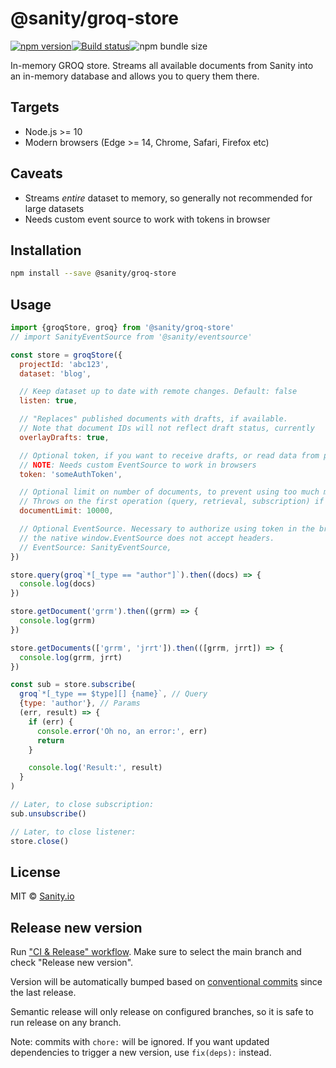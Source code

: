 # @sanity/groq-store

[![npm version](https://img.shields.io/npm/v/@sanity/groq-store.svg)](https://www.npmjs.com/package/@sanity/groq-store)[![Build status](https://github.com/sanity-io/groq-store/actions/workflows/main.yml/badge.svg?branch=main)](https://github.com/sanity-io/groq-store/actions/workflows/main.yml)![npm bundle size](https://img.shields.io/bundlephobia/minzip/@sanity/groq-store)

In-memory GROQ store. Streams all available documents from Sanity into an in-memory database and allows you to query them there.

## Targets

- Node.js >= 10
- Modern browsers (Edge >= 14, Chrome, Safari, Firefox etc)

## Caveats

- Streams _entire_ dataset to memory, so generally not recommended for large datasets
- Needs custom event source to work with tokens in browser

## Installation

```bash
npm install --save @sanity/groq-store
```

## Usage

```js
import {groqStore, groq} from '@sanity/groq-store'
// import SanityEventSource from '@sanity/eventsource'

const store = groqStore({
  projectId: 'abc123',
  dataset: 'blog',

  // Keep dataset up to date with remote changes. Default: false
  listen: true,

  // "Replaces" published documents with drafts, if available.
  // Note that document IDs will not reflect draft status, currently
  overlayDrafts: true,

  // Optional token, if you want to receive drafts, or read data from private datasets
  // NOTE: Needs custom EventSource to work in browsers
  token: 'someAuthToken',

  // Optional limit on number of documents, to prevent using too much memory unexpectedly
  // Throws on the first operation (query, retrieval, subscription) if reaching this limit.
  documentLimit: 10000,

  // Optional EventSource. Necessary to authorize using token in the browser, since
  // the native window.EventSource does not accept headers.
  // EventSource: SanityEventSource,
})

store.query(groq`*[_type == "author"]`).then((docs) => {
  console.log(docs)
})

store.getDocument('grrm').then((grrm) => {
  console.log(grrm)
})

store.getDocuments(['grrm', 'jrrt']).then(([grrm, jrrt]) => {
  console.log(grrm, jrrt)
})

const sub = store.subscribe(
  groq`*[_type == $type][] {name}`, // Query
  {type: 'author'}, // Params
  (err, result) => {
    if (err) {
      console.error('Oh no, an error:', err)
      return
    }

    console.log('Result:', result)
  }
)

// Later, to close subscription:
sub.unsubscribe()

// Later, to close listener:
store.close()
```

## License

MIT © [Sanity.io](https://www.sanity.io/)

## Release new version

Run ["CI & Release" workflow](https://github.com/sanity-io/groq-store/actions).
Make sure to select the main branch and check "Release new version".

Version will be automatically bumped based on [conventional commits](https://www.conventionalcommits.org/en/v1.0.0/) since the last release.

Semantic release will only release on configured branches, so it is safe to run release on any branch.

Note: commits with `chore:` will be ignored. If you want updated dependencies to trigger
a new version, use `fix(deps):` instead.
